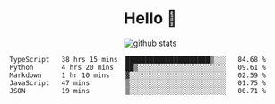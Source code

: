 <h1 align="center">Hello 👋 </h3>

<p align="center">
  <img src="https://github-readme-stats.vercel.app/api?username=syeehyn&hide=stars,prs,issues,contribs&count_private=true&hide_title=true" alt="github stats" />
</p>

<!--START_SECTION:waka-->
```text
TypeScript   38 hrs 15 mins  █████████████████████▒░░░   84.68 % 
Python       4 hrs 20 mins   ██▒░░░░░░░░░░░░░░░░░░░░░░   09.61 % 
Markdown     1 hr 10 mins    ▓░░░░░░░░░░░░░░░░░░░░░░░░   02.59 % 
JavaScript   47 mins         ▒░░░░░░░░░░░░░░░░░░░░░░░░   01.75 % 
JSON         19 mins         ▒░░░░░░░░░░░░░░░░░░░░░░░░   00.71 % 
```
<!--END_SECTION:waka-->
